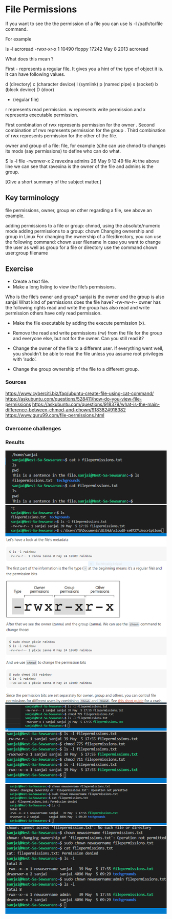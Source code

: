# File Permissions

If you want to see the the permission of a file you can use ls -l /path/to/file command.

For example

   ls -l acroread 
   -rwxr-xr-x 1 10490 floppy 17242 May  8  2013 acroread

What does this mean ?

First - represents a regular file. It gives you a hint of the type of object it is. It can have following values.

d (directory)
c (character device)
l (symlink)
p (named pipe)
s (socket)
b (block device)
D (door)
- (regular file)

r represents read permission.
w represents write permission and
x represents executable permission.

First combination of rwx represents permission for the owner .
Second combination of rwx represents permission for the group .
Third combination of rwx represents permission for the other of the file.

owner and group of a file:
 file, for example (s)he can use chmod to changes its mods (say permissions) to define who can do what.

$ ls -l file
-rwxrwxr-x  2  ravexina admins   26 May  9 12:49 file
At the above line we can see that ravexina is the owner of the file and admins is the group.

[Give a short summary of the subject matter.]

## Key terminology
file permissions, owner, group en other regarding a file, see above an example.

adding permissions to a file or group: chmod, using the absolute/numeric mode
adding permissions to a group: chown
Changing ownership and group in Linux
For changing the ownership of a file/directory, you can use the following command:
chown user filename
In case you want to change the user as well as group for a file or directory use the command
chown user:group filename



## Exercise
* Create a text file.
* Make a long listing to view the file’s permissions. 

Who is the file’s owner and group? sanjai is the owner and the group is also sanjai
What kind of permissions does the file have? -rw-rw-r--
owner has the following rights read and write
the group has also read and write permission
others have only read permission.

* Make the file executable by adding the execute permission (x).

* Remove the read and write permissions (rw) from the file for the group and everyone else, but not for the owner. Can you  still read it?
* Change the owner of the file to a different user. If everything went well, you shouldn’t be able to read the file unless   you assume root privileges with ‘sudo’.
* Change the group ownership of the file to a different group.

### Sources
https://www.cyberciti.biz/faq/ubuntu-create-file-using-cat-command/
https://askubuntu.com/questions/528411/how-do-you-view-file-permissions
https://askubuntu.com/questions/918379/what-is-the-main-difference-between-chmod-and-chown/918382#918382
https://www.guru99.com/file-permissions.html


### Overcome challenges


### Results
![alt text](../00_includes/Linux/linx5.PNG)
![alt text](../00_includes/Linux/linx5.1.PNG)
![alt text](../00_includes/Linux/linx5.2.PNG)
![alt text](../00_includes/Linux/linx5chmod.PNG)
![alt text](../00_includes/Linux/linx5chmod2.PNG)
![alt text](../00_includes/Linux/linx5chown.PNG)
![alt text](../00_includes/Linux/linx5chown2.PNG)
